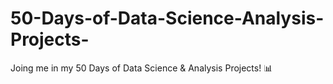 # 50-Days-of-Data-Science-Analysis-Projects-
Joing me in my 50 Days of Data Science &amp; Analysis Projects! 📊
